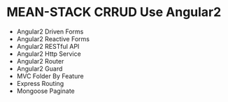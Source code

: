 # MEAN-STACK CRRUD Use Angular2
 - Angular2 Driven Forms
 - Angular2 Reactive Forms
 - Angular2 RESTful API
 - Angular2 Http Service
 - Angular2 Router
 - Angular2 Guard
 - MVC Folder By Feature
 - Express Routing
 - Mongoose Paginate
